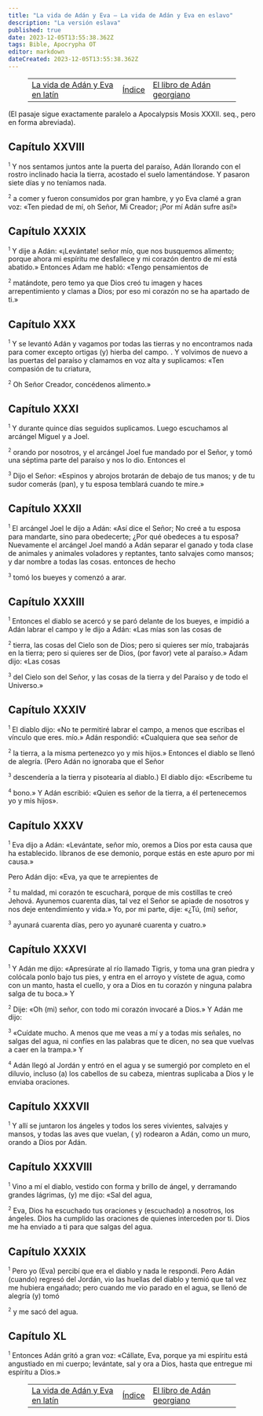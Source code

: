 ```yaml
---
title: "La vida de Adán y Eva — La vida de Adán y Eva en eslavo"
description: "La versión eslava"
published: true
date: 2023-12-05T13:55:38.362Z
tags: Bible, Apocrypha OT
editor: markdown
dateCreated: 2023-12-05T13:55:38.362Z
---
```


<figure class="table chapter-navigator">
  <table>
    <tbody>
      <tr>
        <td>
        <a href="/en/Bible/Life_of_Adam_and_Eve/Latin_Life_of_Adam_and_Eve">
          <span class="mdi mdi-arrow-left-drop-circle"></span><span class="pl-2">La vida de Adán y Eva en latín</span>
        </a>
        </td>
        <td>
        <a href="/en/Bible/Life_of_Adam_and_Eve#índice">
          <span class="mdi mdi-book-open-variant"></span><span class="pl-2">Índice</span>
        </a>
        </td>
        <td>
        <a href="/en/Bible/Life_of_Adam_and_Eve/The_Georgian_Book_of_Adam">
          <span class="pr-2">El libro de Adán georgiano</span><span class="mdi mdi-arrow-right-drop-circle"></span>
        </a>
        </td>
      </tr>
    </tbody>
  </table>
</figure>

(El pasaje sigue exactamente paralelo a Apocalypsis Mosis XXXII. seq., pero en forma abreviada).

## Capítulo XXVIII


<span id="v28_1"><sup><small>1</small></sup></span> Y nos sentamos juntos ante la puerta del paraíso, Adán llorando con el rostro inclinado hacia la tierra, acostado el suelo lamentándose. Y pasaron siete días y no teníamos nada.

<span id="v28_2"><sup><small>2</small></sup></span> a comer y fueron consumidos por gran hambre, y yo Eva clamé a gran voz: «Ten piedad de mí, oh Señor, Mi Creador; ¡Por mí Adán sufre así!»

## Capítulo XXXIX


<span id="v29_1"><sup><small>1</small></sup></span> Y dije a Adán: «¡Levántate! señor mío, que nos busquemos alimento; porque ahora mi espíritu me desfallece y mi corazón dentro de mí está abatido.» Entonces Adam me habló: «Tengo pensamientos de

<span id="v29_2"><sup><small>2</small></sup></span> matándote, pero temo ya que Dios creó tu imagen y haces arrepentimiento y clamas a Dios; por eso mi corazón no se ha apartado de ti.»

## Capítulo XXX


<span id="v30_1"><sup><small>1</small></sup></span> Y se levantó Adán y vagamos por todas las tierras y no encontramos nada para comer excepto ortigas (y) hierba del campo. . Y volvimos de nuevo a las puertas del paraíso y clamamos en voz alta y suplicamos: «Ten compasión de tu criatura,

<span id="v30_2"><sup><small>2</small></sup></span> Oh Señor Creador, concédenos alimento.»

## Capítulo XXXI


<span id="v31_1"><sup><small>1</small></sup></span> Y durante quince días seguidos suplicamos. Luego escuchamos al arcángel Miguel y a Joel.

<span id="v31_2"><sup><small>2</small></sup></span> orando por nosotros, y el arcángel Joel fue mandado por el Señor, y tomó una séptima parte del paraíso y nos lo dio. Entonces el

<span id="v31_3"><sup><small>3</small></sup></span> Dijo el Señor: «Espinos y abrojos brotarán de debajo de tus manos; y de tu sudor comerás (pan), y tu esposa temblará cuando te mire.»

## Capítulo XXXII


<span id="v32_1"><sup><small>1</small></sup></span> El arcángel Joel le dijo a Adán: «Así dice el Señor; No creé a tu esposa para mandarte, sino para obedecerte; ¿Por qué obedeces a tu esposa? Nuevamente el arcángel Joel mandó a Adán separar el ganado y toda clase de animales y animales voladores y reptantes, tanto salvajes como mansos; y dar nombre a todas las cosas. entonces de hecho

<span id="v32_3"><sup><small>3</small></sup></span> tomó los bueyes y comenzó a arar.

## Capítulo XXXIII


<span id="v33_1"><sup><small>1</small></sup></span> Entonces el diablo se acercó y se paró delante de los bueyes, e impidió a Adán labrar el campo y le dijo a Adán: «Las mías son las cosas de

<span id="v33_2"><sup><small>2</small></sup></span> tierra, las cosas del Cielo son de Dios; pero si quieres ser mío, trabajarás en la tierra; pero si quieres ser de Dios, (por favor) vete al paraíso.» Adam dijo: «Las cosas

<span id="v33_3"><sup><small>3</small></sup></span> del Cielo son del Señor, y las cosas de la tierra y del Paraíso y de todo el Universo.»

## Capítulo XXXIV


<span id="v34_1"><sup><small>1</small></sup></span> El diablo dijo: «No te permitiré labrar el campo, a menos que escribas el vínculo que eres. mío.» Adán respondió: «Cualquiera que sea señor de

<span id="v34_2"><sup><small>2</small></sup></span> la tierra, a la misma pertenezco yo y mis hijos.» Entonces el diablo se llenó de alegría. (Pero Adán no ignoraba que el Señor

<span id="v34_3"><sup><small>3</small></sup></span> descendería a la tierra y pisotearía al diablo.) El diablo dijo: «Escríbeme tu

<span id="v34_4"><sup><small>4</small></sup></span> bono.» Y Adán escribió: «Quien es señor de la tierra, a él pertenecemos yo y mis hijos».

## Capítulo XXXV


<span id="v35_1"><sup><small>1</small></sup></span> Eva dijo a Adán: «Levántate, señor mío, oremos a Dios por esta causa que ha establecido. líbranos de ese demonio, porque estás en este apuro por mi causa.»

Pero Adán dijo: «Eva, ya que te arrepientes de

<span id="v35_2"><sup><small>2</small></sup></span> tu maldad, mi corazón te escuchará, porque de mis costillas te creó Jehová. Ayunemos cuarenta días, tal vez el Señor se apiade de nosotros y nos deje entendimiento y vida.» Yo, por mi parte, dije: «¿Tú, (mi) señor,

<span id="v35_3"><sup><small>3</small></sup></span> ayunará cuarenta días, pero yo ayunaré cuarenta y cuatro.»

## Capítulo XXXVI


<span id="v36_1"><sup><small>1</small></sup></span> Y Adán me dijo: «Apresúrate al río llamado Tigris, y toma una gran piedra y colócala ponlo bajo tus pies, y entra en el arroyo y vístete de agua, como con un manto, hasta el cuello, y ora a Dios en tu corazón y ninguna palabra salga de tu boca.» Y

<span id="v36_2"><sup><small>2</small></sup></span> Dije: «Oh (mi) señor, con todo mi corazón invocaré a Dios.» Y Adán me dijo:

<span id="v36_3"><sup><small>3</small></sup></span> «Cuídate mucho. A menos que me veas a mí y a todas mis señales, no salgas del agua, ni confíes en las palabras que te dicen, no sea que vuelvas a caer en la trampa.» Y

<span id="v36_4"><sup><small>4</small></sup></span> Adán llegó al Jordán y entró en el agua y se sumergió por completo en el diluvio, incluso (a) los cabellos de su cabeza, mientras suplicaba a Dios y le enviaba oraciones.

## Capítulo XXXVII

<span id="v37_1"><sup><small>1</small></sup></span> Y allí se juntaron los ángeles y todos los seres vivientes, salvajes y mansos, y todas las aves que vuelan, ( y) rodearon a Adán, como un muro, orando a Dios por Adán.

## Capítulo XXXVIII


<span id="v38_1"><sup><small>1</small></sup></span> Vino a mí el diablo, vestido con forma y brillo de ángel, y derramando grandes lágrimas, (y) me dijo: «Sal del agua,

<span id="v38_2"><sup><small>2</small></sup></span> Eva, Dios ha escuchado tus oraciones y (escuchado) a nosotros, los ángeles. Dios ha cumplido las oraciones de quienes interceden por ti. Dios me ha enviado a ti para que salgas del agua.

## Capítulo XXXIX


<span id="v39_1"><sup><small>1</small></sup></span> Pero yo (Eva) percibí que era el diablo y nada le respondí. Pero Adán (cuando) regresó del Jordán, vio las huellas del diablo y temió que tal vez me hubiera engañado; pero cuando me vio parado en el agua, se llenó de alegría (y) tomó

<span id="v39_2"><sup><small>2</small></sup></span> y me sacó del agua.

## Capítulo XL


<span id="v40_1"><sup><small>1</small></sup></span> Entonces Adán gritó a gran voz: «Cállate, Eva, porque ya mi espíritu está angustiado en mi cuerpo; levántate, sal y ora a Dios, hasta que entregue mi espíritu a Dios.»

<figure class="table chapter-navigator">
  <table>
    <tbody>
      <tr>
        <td>
        <a href="/en/Bible/Life_of_Adam_and_Eve/Latin_Life_of_Adam_and_Eve">
          <span class="mdi mdi-arrow-left-drop-circle"></span><span class="pl-2">La vida de Adán y Eva en latín</span>
        </a>
        </td>
        <td>
        <a href="/en/Bible/Life_of_Adam_and_Eve#índice">
          <span class="mdi mdi-book-open-variant"></span><span class="pl-2">Índice</span>
        </a>
        </td>
        <td>
        <a href="/en/Bible/Life_of_Adam_and_Eve/The_Georgian_Book_of_Adam">
          <span class="pr-2">El libro de Adán georgiano</span><span class="mdi mdi-arrow-right-drop-circle"></span>
        </a>
        </td>
      </tr>
    </tbody>
  </table>
</figure>